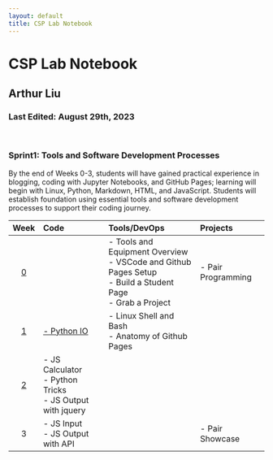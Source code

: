 ```yaml
---
layout: default
title: CSP Lab Notebook
---
```


# CSP Lab Notebook
## Arthur Liu
### Last Edited: August 29th, 2023

<br>

### Sprint1: Tools and Software Development Processes
By the end of Weeks 0-3, students will have gained practical experience in blogging, coding with Jupyter Notebooks, and GitHub Pages; learning will begin with Linux, Python, Markdown, HTML, and JavaScript. Students will establish foundation using essential tools and software development processes to support their coding journey.

| Week | Code | Tools/DevOps | Projects |
|:-:|:-|:-|:-|
| [0](/weeklyplans.md#week-0) | | - Tools and Equipment Overview<br>- VSCode and Github Pages Setup<br>- Build a Student Page<br>- Grab a Project | - Pair Programming |
| [1](/weeklyplans.md#week-1) | [- Python IO](/quiz_IPYNB_2_.md) | - Linux Shell and Bash<br>- Anatomy of Github Pages | |
| [2](/weeklyplans.md#week-2) | - JS Calculator<br>- Python Tricks<br>- JS Output with jquery | | |
| 3 | - JS Input<br>- JS Output with API | | - Pair Showcase |